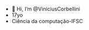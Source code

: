 - 👋 Hi, I’m @ViniciusCorbellini
- 17yo
- Ciência da computação-IFSC

<!---
ViniciusCorbellini/ViniciusCorbellini is a ✨ special ✨ repository because its `README.md` (this file) appears on your GitHub profile.
You can click the Preview link to take a look at your changes.
--->
